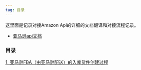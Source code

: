 ```yaml
---
tag: 目录
---
```




这里面是记录对接Amazon Api的详细的文档翻译和对接流程记录。
- [亚马逊api文档](https://developer-docs.amazon.com/sp-api/docs/)
<h3>目录</h3>


[1. 亚马逊FBA（由亚马逊配送）的入库货件创建过程](./inbound/workflow.md)

